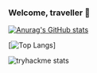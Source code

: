 ### Welcome, traveller 👋

[![Anurag's GitHub stats](https://vercel.com/aeskerminens-projects/github-stats-vercel/4njc9HDnkBKHk3ym8kc3RRK8ukHU/api?username=aeskerminen)](https://github.com/anuraghazra/github-readme-stats)

[![Top Langs](https://vercel.com/aeskerminens-projects/github-stats-vercel/4njc9HDnkBKHk3ym8kc3RRK8ukHU/api/top-langs/?username=aeskerminen&layout=compact)]

![tryhackme stats](https://tryhackme-badges.s3.amazonaws.com/aeskerm.png)
